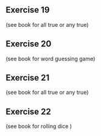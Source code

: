 ## **Exercise 19**

   (see book for all true or any true)

## **Exercise 20**

   (see book for word guessing game)

## **Exercise 21**

   (see book for all true or any true)   

## **Exercise 22**

   (see book for rolling dice )     